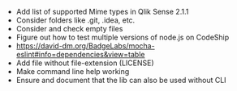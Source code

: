 - Add list of supported Mime types in Qlik Sense 2.1.1
- Consider folders like .git, .idea, etc.
- Consider and check empty files
- Figure out how to test multiple versions of node.js on CodeShip
- https://david-dm.org/BadgeLabs/mocha-eslint#info=dependencies&view=table
- Add file without file-extension (LICENSE)
- Make command line help working
- Ensure and document that the lib can also be used without CLI
